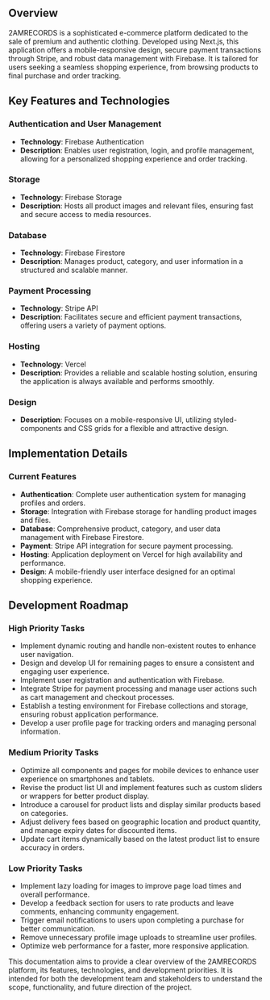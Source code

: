 ## Overview

2AMRECORDS is a sophisticated e-commerce platform dedicated to the sale of premium and authentic clothing. Developed using Next.js, this application offers a mobile-responsive design, secure payment transactions through Stripe, and robust data management with Firebase. It is tailored for users seeking a seamless shopping experience, from browsing products to final purchase and order tracking.

## Key Features and Technologies

### Authentication and User Management
- **Technology**: Firebase Authentication
- **Description**: Enables user registration, login, and profile management, allowing for a personalized shopping experience and order tracking.

### Storage
- **Technology**: Firebase Storage
- **Description**: Hosts all product images and relevant files, ensuring fast and secure access to media resources.

### Database
- **Technology**: Firebase Firestore
- **Description**: Manages product, category, and user information in a structured and scalable manner.

### Payment Processing
- **Technology**: Stripe API
- **Description**: Facilitates secure and efficient payment transactions, offering users a variety of payment options.

### Hosting
- **Technology**: Vercel
- **Description**: Provides a reliable and scalable hosting solution, ensuring the application is always available and performs smoothly.

### Design
- **Description**: Focuses on a mobile-responsive UI, utilizing styled-components and CSS grids for a flexible and attractive design.

## Implementation Details

### Current Features

- **Authentication**: Complete user authentication system for managing profiles and orders.
- **Storage**: Integration with Firebase storage for handling product images and files.
- **Database**: Comprehensive product, category, and user data management with Firebase Firestore.
- **Payment**: Stripe API integration for secure payment processing.
- **Hosting**: Application deployment on Vercel for high availability and performance.
- **Design**: A mobile-friendly user interface designed for an optimal shopping experience.

## Development Roadmap

### High Priority Tasks

- Implement dynamic routing and handle non-existent routes to enhance user navigation.
- Design and develop UI for remaining pages to ensure a consistent and engaging user experience.
- Implement user registration and authentication with Firebase.
- Integrate Stripe for payment processing and manage user actions such as cart management and checkout processes.
- Establish a testing environment for Firebase collections and storage, ensuring robust application performance.
- Develop a user profile page for tracking orders and managing personal information.

### Medium Priority Tasks

- Optimize all components and pages for mobile devices to enhance user experience on smartphones and tablets.
- Revise the product list UI and implement features such as custom sliders or wrappers for better product display.
- Introduce a carousel for product lists and display similar products based on categories.
- Adjust delivery fees based on geographic location and product quantity, and manage expiry dates for discounted items.
- Update cart items dynamically based on the latest product list to ensure accuracy in orders.

### Low Priority Tasks

- Implement lazy loading for images to improve page load times and overall performance.
- Develop a feedback section for users to rate products and leave comments, enhancing community engagement.
- Trigger email notifications to users upon completing a purchase for better communication.
- Remove unnecessary profile image uploads to streamline user profiles.
- Optimize web performance for a faster, more responsive application.

This documentation aims to provide a clear overview of the 2AMRECORDS platform, its features, technologies, and development priorities. It is intended for both the development team and stakeholders to understand the scope, functionality, and future direction of the project.
